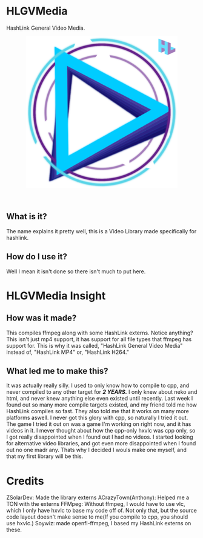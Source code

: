 # HLGVMedia
HashLink General Video Media.
<p align="center">
  <img width="400" src="https://github.com/ZSolarDev/HLGVMedia/blob/main/resource/PromoIcon.png">


    
  ![]()
</p>


## What is it?
The name explains it pretty well, this is a Video Library made specifically for hashlink.

## How do I use it?
Well I mean it isn't done so there isn't much to put here.

# HLGVMedia Insight
## How was it made?
This compiles ffmpeg along with some HashLink externs. Notice anything? This isn't just mp4 support, it has support for all file types that ffmpeg has support for. This is why it was called, "HashLink General Video Media" instead of, "HashLink MP4" or, "HashLink H264."

## What led me to make this?
It was actually really silly. I used to only know how to compile to cpp, and never compiled to any other target for ***2 YEARS.*** I only knew about neko and html, and never knew anything else even existed until recently. Last week I found out so many more compile targets existed, and my friend told me how HashLink compiles so fast. They also told me that it works on many more platforms aswell. I never got this glory with cpp, so naturally I tried it out. The game I tried it out on was a game I'm working on right now, and it has videos in it. I mever thought about how the cpp-only hxvlc was cpp only, so I got really disappointed when I found out I had no videos. I started looking for alternative video libraries, and got even more disappointed when I found out no one madr any. Thats why I decided I wouls make one myself, and that my first library will be this.

# Credits
ZSolarDev: Made the library externs
ACrazyTown(Anthony): Helped me a TON with the externs
FFMpeg: Without ffmpeg, I would have to use vlc, which I only have hxvlc to base my code off of. Not only that, but the source code layout doesn't make sense to me(If you compile to cpp, you should use hxvlc.)
Soywiz: made openfl-ffmpeg, I based my HashLink externs on these.
